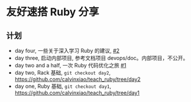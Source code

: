 # 友好速搭 Ruby 分享

## 计划 

- day four, 一些关于深入学习 Ruby 的建议, [#2](https://github.com/calvinxiao/teach_ruby/issues/2)
- day three, 启动内部项目, 参考文档项目 devops/doc。内部项目，不公开。
- day two and a half, 一次 Ruby 代码优化之旅 [#1](https://github.com/calvinxiao/teach_ruby/issues/1)
- day two, Rack 基础, `git checkout day2`, https://github.com/calvinxiao/teach_ruby/tree/day2
- day one, Ruby 基础, `git checkout day1`, https://github.com/calvinxiao/teach_ruby/tree/day1

